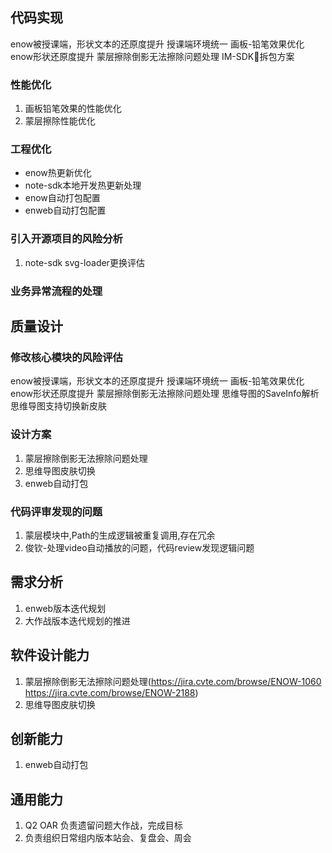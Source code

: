 ## 代码实现

enow被授课端，形状文本的还原度提升
授课端环境统一
画板-铅笔效果优化
enow形状还原度提升
蒙层擦除倒影无法擦除问题处理
IM-SDK拆包方案

### 性能优化

1. 画板铅笔效果的性能优化
2. 蒙层擦除性能优化

### 工程优化

- enow热更新优化
- note-sdk本地开发热更新处理
- enow自动打包配置
- enweb自动打包配置

### 引入开源项目的风险分析

1. note-sdk svg-loader更换评估

### 业务异常流程的处理

## 质量设计

### 修改核心模块的风险评估

enow被授课端，形状文本的还原度提升
授课端环境统一
画板-铅笔效果优化
enow形状还原度提升
蒙层擦除倒影无法擦除问题处理
思维导图的SaveInfo解析
思维导图支持切换新皮肤

### 设计方案

1. 蒙层擦除倒影无法擦除问题处理
2. 思维导图皮肤切换
3. enweb自动打包

### 代码评审发现的问题

1. 蒙层模块中,Path的生成逻辑被重复调用,存在冗余
2. 俊钦-处理video自动播放的问题，代码review发现逻辑问题

## 需求分析

1. enweb版本迭代规划
2. 大作战版本迭代规划的推进

## 软件设计能力

1. 蒙层擦除倒影无法擦除问题处理(https://jira.cvte.com/browse/ENOW-1060  https://jira.cvte.com/browse/ENOW-2188)
2. 思维导图皮肤切换

## 创新能力

1. enweb自动打包

## 通用能力

1. Q2 OAR 负责遗留问题大作战，完成目标
2. 负责组织日常组内版本站会、复盘会、周会